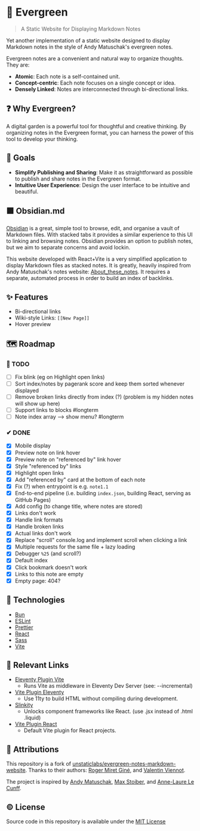 # 🌲 Evergreen

> A Static Website for Displaying Markdown Notes

Yet another implementation of a static website designed to display Markdown notes in the style of Andy Matuschak's evergreen notes.

Evergreen notes are a convenient and natural way to organize thoughts. They are:

- **Atomic**: Each note is a self-contained unit.
- **Concept-centric**: Each note focuses on a single concept or idea.
- **Densely Linked**: Notes are interconnected through bi-directional links.

## ❓ Why Evergreen?

A digital garden is a powerful tool for thoughtful and creative thinking. By organizing notes in the Evergreen format, you can harness the power of this tool to develop your thinking.

## 🏁 Goals

- **Simplify Publishing and Sharing**: Make it as straightforward as possible to publish and share notes in the Evergreen format.
- **Intuitive User Experience**: Design the user interface to be intuitive and beautiful.

## 🟪 Obsidian.md

[Obsidian](https://obsidian.md) is a great, simple tool to browse, edit, and organise a vault of Markdown files. With stacked tabs it provides a similar experience to this UI to linking and browsing notes. Obsidian provides an option to publish notes, but we aim to separate concerns and avoid lockin.

This website developed with React+Vite is a very simplified application to display Markdown files as stacked notes. It is greatly, heavily inspired from Andy Matuschak's notes website: [About_these_notes](https://notes.andymatuschak.org/About_these_notes). It requires a separate, automated process in order to build an index of backlinks.

## ✨ Features

- Bi-directional links
- Wiki-style Links: `[[New Page]]`
- Hover preview

## 🗺 Roadmap

### 📃 TODO

- [ ] Fix blink (eg on Highlight open links)
- [ ] Sort index/notes by pagerank score and keep them sorted whenever displayed
- [ ] Remove broken links directly from index (?) (problem is my hidden notes will show up here)
- [ ] Support links to blocks #longterm
- [ ] Note index array --> show menu? #longterm

### ✔ DONE

- [x] Mobile display
- [x] Preview note on link hover
- [x] Preview note on "referenced by" link hover
- [x] Style "referenced by" links
- [x] Highlight open links
- [x] Add "referenced by" card at the bottom of each note
- [x] Fix (?) when entrypoint is e.g. `note1.1`
- [x] End-to-end pipeline (i.e. building `index.json`, building React, serving as GitHub Pages)
- [x] Add config (to change title, where notes are stored)
- [x] Links don't work
- [x] Handle link formats
- [x] Handle broken links
- [x] Actual links don't work
- [x] Replace "scroll" console.log and implement scroll when clicking a link
- [x] Multiple requests for the same file + lazy loading
- [x] Debugger `%25` (and scroll?)
- [x] Default index
- [x] Click bookmark doesn't work
- [x] Links to this note are empty
- [x] Empty page: 404?

## 🤖 Technologies

- [Bun](https://bun.sh/)
- [ESLint](https://eslint.org/)
- [Prettier](https://prettier.io/)
- [React](https://react.dev/)
- [Sass](https://sass-lang.com/)
- [Vite](https://vitejs.dev/)

## 🔗 Relevant Links

- [Eleventy Plugin Vite](https://www.npmjs.com/package/@11ty/eleventy-plugin-vite)
  - Runs Vite as middleware in Eleventy Dev Server (see: --incremental)
- [Vite Plugin Eleventy](https://www.npmjs.com/package/vite-plugin-eleventy)
  - Use 11ty to build HTML without compiling during development.
- [Slinkity](https://www.npmjs.com/package/slinkity)
  - Unlocks component frameworks like React. (use .jsx instead of .html .liquid)
- [Vite Plugin React](https://www.npmjs.com/package/@vitejs/plugin-react)
  - Default Vite plugin for React projects.

## 💜 Attributions

This repository is a fork of [unstaticlabs/evergreen-notes-markdown-website](https://github.com/unstaticlabs/evergreen-notes-markdown-website). Thanks to their authors: [Roger Miret Giné](https://github.com/rogerxaic), and [Valentin Viennot](https://github.com/ValentinViennot).

The project is inspired by [Andy Matuschak](https://github.com/andymatuschak), [Max Stoiber](https://github.com/mxstbr), and [Anne-Laure Le Cunff](https://github.com/anthilemoon).

## © License

Source code in this repository is available under the [MIT License](LICENSE)
